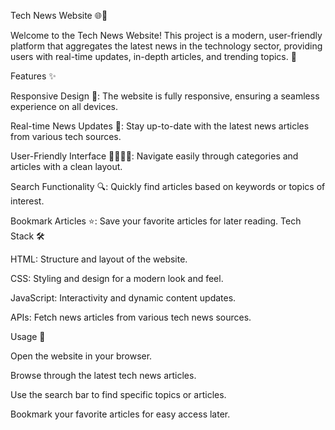 Tech News Website 🌐📰


Welcome to the Tech News Website! This project is a modern, user-friendly platform that aggregates the latest news in the technology sector, providing users with real-time updates, in-depth articles, and trending topics. 🚀

Features ✨


Responsive Design 📱: The website is fully responsive, ensuring a seamless experience on all devices.

Real-time News Updates 🔄: Stay up-to-date with the latest news articles from various tech sources.

User-Friendly Interface 👩‍💻👨‍💻: Navigate easily through categories and articles with a clean layout.

Search Functionality 🔍: Quickly find articles based on keywords or topics of interest.

Bookmark Articles ⭐: Save your favorite articles for later reading.
Tech Stack 🛠️


HTML: Structure and layout of the website.

CSS: Styling and design for a modern look and feel.

JavaScript: Interactivity and dynamic content updates.

APIs: Fetch news articles from various tech news sources.



Usage 🚀

Open the website in your browser.

Browse through the latest tech news articles.

Use the search bar to find specific topics or articles.

Bookmark your favorite articles for easy access later.



